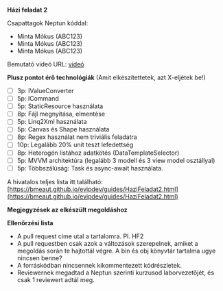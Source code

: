 **Házi feladat 2**

Csapattagok Neptun kóddal:
- Minta Mókus (ABC123)
- Minta Mókus (ABC123)
- Minta Mókus (ABC123)

Bemutató videó URL: [videó](http://video.example.com/)

**Plusz pontot érő technológiák**
(Amit elkészítettetek, azt X-eljétek be!)

- [ ] 3p: IValueConverter
- [ ] 5p: ICommand
- [ ] 5p: StaticResource használata
- [ ] 8p: Fájl megnyitása, elmentése
- [ ] 5p: Linq2Xml használata
- [ ] 5p: Canvas és Shape használata
- [ ] 8p: Regex használat nem triviális feladatra
- [ ] 10p: Legalább 20% unit teszt lefedettség
- [ ] 8p: Heterogén listához adatkötés (DataTemplateSelector)
- [ ] 5p: MVVM architektúra (legalább 3 modell és 3 view model osztállyal)
- [ ] 5p: Többszálúság: Task és async-await használata.

A hivatalos teljes lista itt található: [https://bmeaut.github.io/evipdev/guides/HaziFeladat2.html](https://bmeaut.github.io/evipdev/guides/HaziFeladat2.html)

**Megjegyzések az elkészült megoldáshoz**


**Ellenőrzési lista**
- A pull request címe utal a tartalomra. Pl. HF2
- A pull requestben csak azok a változások szerepelnek, amiket a megoldás során te hajtottál végre. A bin és obj könyvtár tartalma ugye nincsen benne?
- A forráskódban nincsennek kikommentezett kódrészletek.
- Reviewernek megadtad a Neptun szerinti kurzusod laborvezetőjét, és csak 1 reviewert adtál meg.
